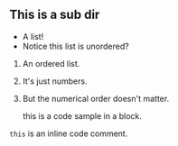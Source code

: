 ## This is a sub dir

* A list!
* Notice this list is unordered?


1. An ordered list.
2. It's just numbers.
2. But the numerical order doesn't matter.


    this is a code sample
    in a block.

`this` is an inline code comment.